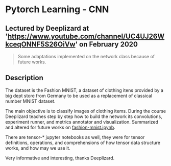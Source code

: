 # Pytorch Learning - CNN
## Lectured by Deeplizard at 'https://www.youtube.com/channel/UC4UJ26WkceqONNF5S26OiVw' on February 2020
> Some adaptations implemented on the network class because of future works.

## Description
The dataset is the Fashion MNIST, a dataset of clothing itens provided by a big dept store from Germany to be used as a replacement of classical number MNIST dataset.

The main objective is to classify images of clothing items.
During the course Deeplizard teaches step by step how to build the network its convolutions, experiment runner, and metrics annotator and visualization. Summarized and altered for future works on [fashion-mnist.ipynb]('./fashion-mnist.ipynb').

There are tensor-* jupyter notebooks as well, they were for tensor definitions, operations, and comprehensions of how tensor data structure works, and how may we use it.

Very informative and interesting, thanks Deeplizard.

